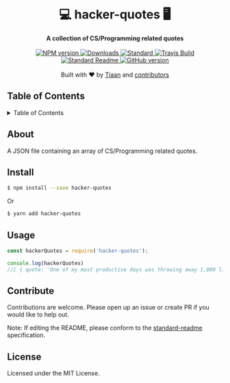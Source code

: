 <h1 align="center">💻 hacker-quotes 🖥️</h1>
<div align="center">
  <strong>A collection of CS/Programming related quotes</strong>
</div>
<br>
<div align="center">
    <a href="https://npmjs.org/package/hacker-quotes">
      <img src="https://img.shields.io/npm/v/hacker-quotes.svg?style=flat-square" alt="NPM version" />
    </a>
    <a href="https://npmjs.org/package/hacker-quotes">
    <img src="https://img.shields.io/npm/dm/hacker-quotes.svg?style=flat-square" alt="Downloads" />
    </a>
    <a href="https://github.com/feross/standard">
      <img src="https://img.shields.io/badge/code%20style-standard-brightgreen.svg?style=flat-square" alt="Standard" />
    </a>
    <a href="https://travis-ci.org/tiaanduplessis/hacker-quotes">
      <img src="https://img.shields.io/travis/tiaanduplessis/hacker-quotes/master.svg?style=flat-square" alt="Travis Build" />
    </a>
    <a href="https://github.com/RichardLitt/standard-readme)">
      <img src="https://img.shields.io/badge/standard--readme-OK-green.svg?style=flat-square" alt="Standard Readme" />
    </a>
    <a href="https://badge.fury.io/gh/tiaanduplessis%2Fhacker-quotes">
      <img src="https://badge.fury.io/gh/tiaanduplessis%2Fhacker-quotes.svg?style=flat-square" alt="GitHub version" />
   </a>
</div>
<br>
<div align="center">
  Built with ❤︎ by <a href="tiaanduplessis.co.za">Tiaan</a> and <a href="https://github.com/tiaanduplessis/hacker-quotes/graphs/contributors">contributors</a>
</div>

<h2>Table of Contents</h2>
<details>
  <summary>Table of Contents</summary>
	<li><a href="#about">About</a></li>
  <li><a href="#install">Install</a></li>
  <li><a href="#usage">Usage</a></li>
  <li><a href="#contribute">Contribute</a></li>
  <li><a href="#license">License</a></li>
</details>

## About

A JSON file containing an array of CS/Programming related quotes.

## Install

```sh
$ npm install --save hacker-quotes
```

Or

```sh
$ yarn add hacker-quotes
```

## Usage

```js
const hackerQuotes = require('hacker-quotes');

console.log(hackerQuotes)
//[ { quote: 'One of my most productive days was throwing away 1,000 lines of code.', cite: 'Ken Thompson' },...]

```

## Contribute

Contributions are welcome. Please open up an issue or create PR if you would like to help out.

Note: If editing the README, please conform to the [standard-readme](https://github.com/RichardLitt/standard-readme) specification.

## License

Licensed under the MIT License.
